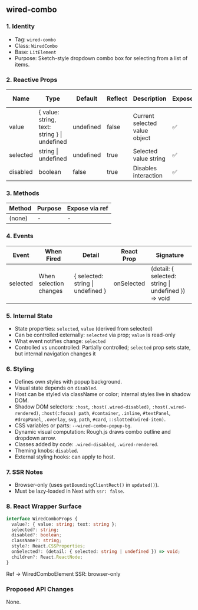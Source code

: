 ## wired-combo

### 1. Identity
- Tag: `wired-combo`
- Class: `WiredCombo`
- Base: `LitElement`
- Purpose: Sketch-style dropdown combo box for selecting from a list of items.

### 2. Reactive Props
| Name | Type | Default | Reflect | Description | Expose | React Name |
|------|------|----------|----------|--------------|---------|-------------|
| value | { value: string, text: string } \| undefined | undefined | false | Current selected value object | ✅ | value |
| selected | string \| undefined | undefined | true | Selected value string | ✅ | selected |
| disabled | boolean | false | true | Disables interaction | ✅ | disabled |

### 3. Methods
| Method | Purpose | Expose via ref |
|---------|----------|----------------|
| (none) | - | - |

### 4. Events
| Event | When Fired | Detail | React Prop | Signature |
|--------|-------------|---------|-------------|------------|
| selected | When selection changes | { selected: string \| undefined } | onSelected | (detail: { selected: string \| undefined }) => void |

### 5. Internal State
- State properties: `selected`, `value` (derived from selected)
- Can be controlled externally: `selected` via prop; `value` is read-only
- What event notifies change: `selected`
- Controlled vs uncontrolled: Partially controlled; `selected` prop sets state, but internal navigation changes it

### 6. Styling
- Defines own styles with popup background.
- Visual state depends on `disabled`.
- Host can be styled via className or color; internal styles live in shadow DOM.
- Shadow DOM selectors: `:host`, `:host(.wired-disabled)`, `:host(.wired-rendered)`, `:host(:focus) path`, `#container`, `.inline`, `#textPanel`, `#dropPanel`, `.overlay`, `svg`, `path`, `#card`, `::slotted(wired-item)`.
- CSS variables or parts: `--wired-combo-popup-bg`.
- Dynamic visual computation: Rough.js draws combo outline and dropdown arrow.
- Classes added by code: `.wired-disabled`, `.wired-rendered`.
- Theming knobs: `disabled`.
- External styling hooks: can apply to host.

### 7. SSR Notes
- Browser-only (uses `getBoundingClientRect()` in `updated()`).
- Must be lazy-loaded in Next with `ssr: false`.

### 8. React Wrapper Surface
```ts
interface WiredComboProps {
  value?: { value: string; text: string };
  selected?: string;
  disabled?: boolean;
  className?: string;
  style?: React.CSSProperties;
  onSelected?: (detail: { selected: string | undefined }) => void;
  children?: React.ReactNode;
}
```
Ref → WiredComboElement
SSR: browser-only

### Proposed API Changes
None.